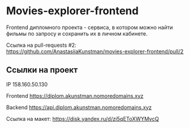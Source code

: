 # Movies-explorer-frontend

Frontend дипломного проекта - cервиса, в котором можно найти фильмы по запросу и сохранить их в личном кабинете.

Ссылка на pull-requests #2: https://github.com/AnastasiiaKunstman/movies-explorer-frontend/pull/2

## Ссылки на проект
IP 158.160.50.130

Frontend https://diplom.akunstman.nomoredomains.xyz

Backend https://api.diplom.akunstman.nomoredomains.xyz

Ссылка на макет: https://disk.yandex.ru/d/zi5qEToXWYMvcQ